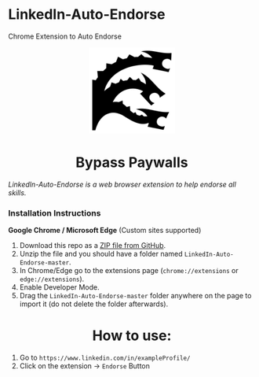 # LinkedIn-Auto-Endorse
Chrome Extension to Auto Endorse
<p align="center">
  <img src="https://github.com/chanychi/LinkedIn-Auto-Endorse/blob/master/assets/hydra.png" width="175" height="175"/>
</p>

<h1 align="center">Bypass Paywalls</h1>

*LinkedIn-Auto-Endorse is a web browser extension to help endorse all skills.*

### Installation Instructions
**Google Chrome / Microsoft Edge** (Custom sites supported)
1. Download this repo as a [ZIP file from GitHub](https://github.com/chanychi/LinkedIn-Auto-Endorse/archive/master.zip).
2. Unzip the file and you should have a folder named `LinkedIn-Auto-Endorse-master`.
3. In Chrome/Edge go to the extensions page (`chrome://extensions` or `edge://extensions`).
4. Enable Developer Mode.
5. Drag the ``LinkedIn-Auto-Endorse-master`` folder anywhere on the page to import it (do not delete the folder afterwards).

<h1 align="center">How to use:</h1>

1. Go to `` https://www.linkedin.com/in/exampleProfile/ ``
2. Click on the extension → ``Endorse`` Button
